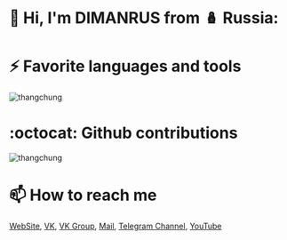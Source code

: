 # 👋  Hi, I'm DIMANRUS from 🪆 Russia:

# ⚡ Favorite languages and tools

<img src="https://github-readme-stats.vercel.app/api/top-langs/?username=dimanrus&show_icons=true&theme=algolia&layout=compact&hide=java,assembly,pawn,pascal,asp.net&pat_1=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" alt="thangchung" />

# :octocat: Github contributions

<img src="https://github-readme-stats.vercel.app/api?username=dimanrus&show_icons=true&theme=algolia&pat_1=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" alt="thangchung" />

# 📫 How to reach me

[WebSite](dimanrus.ru), [VK](https://vk.com/dimanrusdeveloper), [VK Group](https://vk.com/dimanrusdev), [Mail](mailto:dimanrus@dimanrus.ru), [Telegram Channel](https://t.me/dimanrusdeveloper), [YouTube](https://www.youtube.com/channel/UCAqVujW927K6Y4A-UFJ6jwg)
